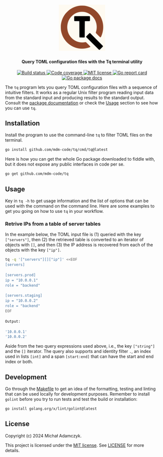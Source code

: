 <h1 align="center">
  <div >
    <img
      src="https://raw.githubusercontent.com/mdm-code/mdm-code.github.io/main/tq_logo.png"
      alt="logo"
      style="object-fit: contain"
      width="30%"
    />
  </div>
</h1>

<h4 align="center">Query TOML configuration files with the Tq terminal utility</h4>

<div align="center">
<p>
    <a href="https://github.com/mdm-code/tq/actions?query=workflow%3ACI">
        <img alt="Build status" src="https://github.com/mdm-code/tq/workflows/CI/badge.svg">
    </a>
    <a href="https://app.codecov.io/gh/mdm-code/tq">
        <img alt="Code coverage" src="https://codecov.io/gh/mdm-code/tq/branch/main/graphs/badge.svg?branch=main">
    </a>
    <a href="https://opensource.org/licenses/MIT" rel="nofollow">
        <img alt="MIT license" src="https://img.shields.io/github/license/mdm-code/tq">
    </a>
    <a href="https://goreportcard.com/report/github.com/mdm-code/tq">
        <img alt="Go report card" src="https://goreportcard.com/badge/github.com/mdm-code/tq">
    </a>
    <a href="https://pkg.go.dev/github.com/mdm-code/tq">
        <img alt="Go package docs" src="https://img.shields.io/badge/go.dev-reference-007d9c?logo=go&logoColor=white">
    </a>
</p>
</div>

The `tq` program lets you query TOML configuration files with a sequence of
intuitive filters. It works as a regular Unix filter program reading input data
from the standard input and producing results to the standard output. Consult the
[package documentation](https://pkg.go.dev/github.com/mdm-code/tq) or check the
[Usage](#usage) section to see how you can use `tq`.


## Installation

Install the program to use the command-line `tq` to filter TOML files on the
terminal.

```sh
go install github.com/mdm-code/tq/cmd/tq@latest
```

Here is how you can get the whole Go package downloaded to fiddle with, but it
does not expose any public interfaces in code per se.

```sh
go get github.com/mdm-code/tq
```


## Usage

Key in `tq -h` to get usage information and the list of options that can be
used with the command on the command line. Here are some examples to get you
going on how to use `tq` in your workflow.


### Retrive IPs from a table of server tables

In the example below, the TOML input file is (1) queried with the key
`["servers"]`, then (2) the retrieved table is converted to an iterator of
objects with `[]`, and then (3) the IP address is recovered from each of the
objects with the key `["ip"]`.

```sh
tq -q '["servers"][]["ip"]' <<EOF
[servers]

[servers.prod]
ip = "10.0.0.1"
role = "backend"

[servers.staging]
ip = "10.0.0.2"
role = "backend"
EOF

Output:

'10.0.0.1'
'10.0.0.2'
```

Aside from the two query expressions used above, i.e., the key `["string"]` and
the `[]` iterator. The query also supports and identity filter `.`, an index
used in lists `[int]` and a span `[start:end]` that can have the start and end
index or both.


## Development

Go through the [Makefile](Makefile) to get an idea of the formatting, testing and
linting that can be used locally for development purposes. Remember to install
`golint` before you try to run tests and test the build or installation:

```sh
go install golang.org/x/lint/golint@latest
```


## License

Copyright (c) 2024 Michał Adamczyk.

This project is licensed under the [MIT license](https://opensource.org/licenses/MIT).
See [LICENSE](LICENSE) for more details.
